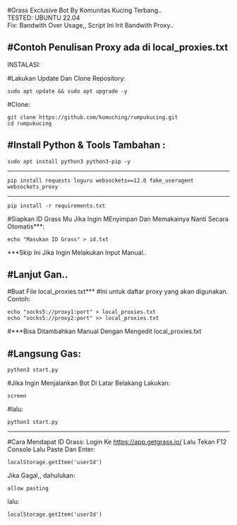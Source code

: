 #Grass Exclusive Bot By Komunitas Kucing Terbang..  
TESTED: UBUNTU 22.04  
Fix: Bandwith Over Usage,, Script Ini Irit Bandwith Proxy..  

#Contoh Penulisan Proxy ada di local_proxies.txt
----------------------------------

INSTALASI:

#Lakukan Update Dan Clone Repository:
```
sudo apt update && sudo apt upgrade -y
```
#Clone:
```
git clone https://github.com/komuching/rumpukucing.git
cd rumpukucing

```
#Install Python & Tools Tambahan :
----------------------------------

```
sudo apt install python3 python3-pip -y
```
-----------------------------
```
pip install requests loguru websockets==12.0 fake_useragent websockets_proxy
```
----------------------------
```
pip install -r requirements.txt
```
#Siapkan ID Grass Mu Jika Ingin MEnyimpan Dan Memakainya Nanti Secara Otomatis***:
```
echo "Masukan ID Grass" > id.txt
```
***Skip Ini Jika Ingin Melakukan Input Manual..

#Lanjut Gan..
----------------------------------

#Buat File local_proxies.txt***
#Ini untuk daftar proxy yang akan digunakan. Contoh:
```
echo "socks5://proxy1:port" > local_proxies.txt
echo "socks5://proxy2:port" >> local_proxies.txt
```
#***Bisa Ditambahkan Manual Dengan Mengedit local_proxies.txt

#Langsung Gas:
----------------------------------

```
python3 start.py
```
#Jika Ingin Menjalankan Bot Di Latar Belakang Lakukan:
```
screen
```
#lalu:
```
python3 start.py
```
----------------------------------



#Cara Mendapat ID Grass:
Login Ke https://app.getgrass.io/
Lalu Tekan F12
Console
Lalu Paste Dan Enter:
```
localStorage.getItem('userId')
```
Jika Gagal,, 
dahulukan:
```
allow pasting
```
lalu:
```
localStorage.getItem('userId')
```
